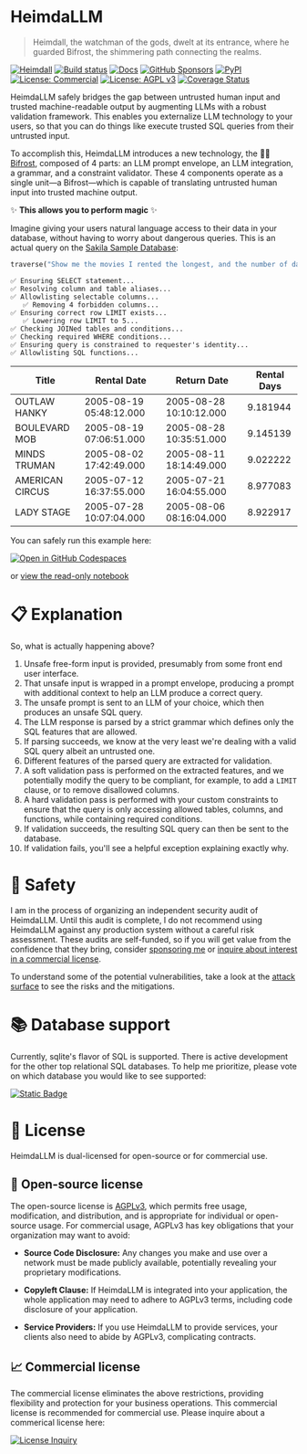 # HeimdaLLM

> Heimdall, the watchman of the gods, dwelt at its entrance, where he guarded Bifrost,
> the shimmering path connecting the realms.

[![Heimdall](https://raw.githubusercontent.com/amoffat/HeimdaLLM/main/docs/source/images/heimdall.png)](https://docs.heimdallm.ai)
[![Build status](https://github.com/amoffat/HeimdaLLM/actions/workflows/main.yml/badge.svg?branch=main)](https://github.com/amoffat/HeimdaLLM/actions)
[![Docs](https://img.shields.io/badge/Documentation-purple.svg)](https://docs.heimdallm.ai)
[![GitHub Sponsors](https://img.shields.io/github/sponsors/amoffat)](https://github.com/sponsors/amoffat)
[![PyPI](https://img.shields.io/pypi/v/heimdallm)](https://pypi.org/project/heimdallm/)
[![License: Commercial](https://img.shields.io/badge/License-Commercial-blue.svg)](https://forms.gle/frEPeeJx81Cmwva78)
[![License: AGPL v3](https://img.shields.io/badge/License-AGPL_v3-blue.svg)](https://www.gnu.org/licenses/agpl-3.0)
[![Coverage Status](https://coveralls.io/repos/github/amoffat/HeimdaLLM/badge.svg?branch=dev)](https://coveralls.io/github/amoffat/HeimdaLLM?branch=dev)

HeimdaLLM safely bridges the gap between untrusted human input and trusted
machine-readable output by augmenting LLMs with a robust validation framework. This
enables you externalize LLM technology to your users, so that you can do things like
execute trusted SQL queries from their untrusted input.

To accomplish this, HeimdaLLM introduces a new technology, the 🌈✨
[Bifrost](https://docs.heimdallm.ai/en/latest/bifrost.html), composed of 4 parts: an LLM
prompt envelope, an LLM integration, a grammar, and a constraint validator. These 4
components operate as a single unit—a Bifrost—which is capable of translating untrusted
human input into trusted machine output.

✨ **This allows you to perform magic** ✨

Imagine giving your users natural language access to their data in your database,
without having to worry about dangerous queries. This is an actual query on the [Sakila
Sample
Database](https://www.kaggle.com/datasets/atanaskanev/sqlite-sakila-sample-database):

```python
traverse("Show me the movies I rented the longest, and the number of days I had them for.")
```

```
✅ Ensuring SELECT statement...
✅ Resolving column and table aliases...
✅ Allowlisting selectable columns...
   ✅ Removing 4 forbidden columns...
✅ Ensuring correct row LIMIT exists...
   ✅ Lowering row LIMIT to 5...
✅ Checking JOINed tables and conditions...
✅ Checking required WHERE conditions...
✅ Ensuring query is constrained to requester's identity...
✅ Allowlisting SQL functions...
```

| Title           | Rental Date             | Return Date             | Rental Days |
| --------------- | ----------------------- | ----------------------- | ----------- |
| OUTLAW HANKY    | 2005-08-19 05:48:12.000 | 2005-08-28 10:10:12.000 | 9.181944    |
| BOULEVARD MOB   | 2005-08-19 07:06:51.000 | 2005-08-28 10:35:51.000 | 9.145139    |
| MINDS TRUMAN    | 2005-08-02 17:42:49.000 | 2005-08-11 18:14:49.000 | 9.022222    |
| AMERICAN CIRCUS | 2005-07-12 16:37:55.000 | 2005-07-21 16:04:55.000 | 8.977083    |
| LADY STAGE      | 2005-07-28 10:07:04.000 | 2005-08-06 08:16:04.000 | 8.922917    |

You can safely run this example here:

[![Open in GitHub Codespaces](https://img.shields.io/badge/Open%20in-Codespaces-purple.svg)](https://github.com/codespaces/new?hide_repo_select=true&ref=main&repo=656570421)

or [view the read-only notebook](./notebooks/demo.ipynb)

# 📋 Explanation

So, what is actually happening above?

1. Unsafe free-form input is provided, presumably from some front end user interface.
1. That unsafe input is wrapped in a prompt envelope, producing a prompt with additional
   context to help an LLM produce a correct query.
1. The unsafe prompt is sent to an LLM of your choice, which then produces an unsafe
   SQL query.
1. The LLM response is parsed by a strict grammar which defines only the SQL features
   that are allowed.
1. If parsing succeeds, we know at the very least we're dealing with a valid SQL query
   albeit an untrusted one.
1. Different features of the parsed query are extracted for validation.
1. A soft validation pass is performed on the extracted features, and we potentially
   modify the query to be compliant, for example, to add a `LIMIT` clause, or to remove
   disallowed columns.
1. A hard validation pass is performed with your custom constraints to ensure that the
   query is only accessing allowed tables, columns, and functions, while containing
   required conditions.
1. If validation succeeds, the resulting SQL query can then be sent to the database.
1. If validation fails, you'll see a helpful exception explaining exactly why.

# 🥽 Safety

I am in the process of organizing an independent security audit of HeimdaLLM. Until this
audit is complete, I do not recommend using HeimdaLLM against any production system
without a careful risk assessment. These audits are self-funded, so if you will get
value from the confidence that they bring, consider [sponsoring
me](https://github.com/sponsors/amoffat) or [inquire about interest in a commercial
license](https://forms.gle/frEPeeJx81Cmwva78).

To understand some of the potential vulnerabilities, take a look at the [attack
surface](https://docs.heimdallm.ai/en/latest/attack_surface.html) to see the risks and
the mitigations.

# 📚 Database support

Currently, sqlite's flavor of SQL is supported. There is active development for the
other top relational SQL databases. To help me prioritize, please vote on which database
you would like to see supported:

[![Static Badge](https://img.shields.io/badge/Vote!-here-limegreen)](https://github.com/amoffat/HeimdaLLM/discussions/2)

# 📜 License

HeimdaLLM is dual-licensed for open-source or for commercial use.

## 🤝 Open-source license

The open-source license is [AGPLv3](https://www.gnu.org/licenses/agpl-3.0.en.html),
which permits free usage, modification, and distribution, and is appropriate for
individual or open-source usage. For commercial usage, AGPLv3 has key obligations that
your organization may want to avoid:

- **Source Code Disclosure:** Any changes you make and use over a network must be made
  publicly available, potentially revealing your proprietary modifications.

- **Copyleft Clause:** If HeimdaLLM is integrated into your application, the whole
  application may need to adhere to AGPLv3 terms, including code disclosure of your
  application.

- **Service Providers:** If you use HeimdaLLM to provide services, your clients also
  need to abide by AGPLv3, complicating contracts.

## 📈 Commercial license

The commercial license eliminates the above restrictions, providing flexibility and
protection for your business operations. This commercial license is recommended for
commercial use. Please inquire about a commerical license here:

[![License Inquiry](https://img.shields.io/badge/License%20inquiry-blue)](https://forms.gle/frEPeeJx81Cmwva78)
